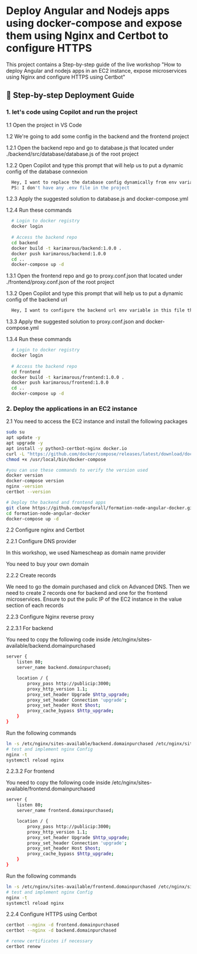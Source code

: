 
# Deploy Angular and Nodejs apps using docker-compose and expose them using Nginx and Certbot to configure HTTPS

This project contains a Step-by-step guide of the live workshop "How to deploy Angular and nodejs apps in an EC2 instance, expose microservices using Nginx and configure HTTPS using Certbot"




## 🚀 Step-by-step Deployment Guide
### 1. let's code using Copilot and run the project

1.1 Open the project in VS Code

1.2 We're going to add some config in the backend and the frontend project

1.2.1 Open the backend repo and go to database.js that located under ./backend/src/database/database.js of the root project

1.2.2 Open Copilot and type this prompt that will help us to put a dynamic config of the database connexion
```bash
  Hey, I want to replace the database config dynamically from env variables that were configured in docker-compose.yml
  PS: I don't have any .env file in the project
```

1.2.3 Apply the suggested solution to database.js and docker-compose.yml

1.2.4 Run these commands
```bash
  # Login to docker registry
  docker login
  
  # Access the backend repo
  cd backend
  docker build -t karimarous/backend:1.0.0 .
  docker push karimarous/backend:1.0.0
  cd ..
  docker-compose up -d
```       

1.3.1 Open the frontend repo and go to proxy.conf.json that located under ./frontend/proxy.conf.json of the root project

1.3.2 Open Copilot and type this prompt that will help us to put a dynamic config of the backend url

```bash
  Hey, I want to configure the backend url env variable in this file that will be configured in docker-compose.yml
```

1.3.3 Apply the suggested solution to proxy.conf.json and docker-compose.yml

1.3.4 Run these commands
```bash
  # Login to docker registry
  docker login
  
  # Access the backend repo
  cd frontend
  docker build -t karimarous/frontend:1.0.0 .
  docker push karimarous/frontend:1.0.0
  cd ..
  docker-compose up -d
```  

### 2. Deploy the applications in an EC2 instance
2.1 You need to access the EC2 instance and install the following packages 

```bash
sudo su
apt update -y
apt upgrade -y
apt install -y python3-certbot-nginx docker.io
curl -L "https://github.com/docker/compose/releases/latest/download/docker-compose-$(uname -s)-$(uname -m)" -o /usr/local/bin/docker-compose
chmod +x /usr/local/bin/docker-compose

#you can use these commands to verify the version used
docker version
docker-compose version
nginx -version
certbot --version

# Deploy the backend and frontend apps
git clone https://github.com/opsforall/formation-node-angular-docker.git
cd formation-node-angular-docker
docker-compose up -d
```

2.2 Configure nginx and Certbot 

2.2.1 Configure DNS provider

In this workshop, we used Namescheap as domain name provider

You need to buy your own domain

2.2.2 Create records

We need to go the domain purchased and click on Advanced DNS. Then we need to create 2 records one for backend and one for the frontend microservices. Ensure to put the pulic IP of the EC2 instance in the value section of each records

2.2.3 Configure Nginx reverse proxy

2.2.3.1 For backend

You need to copy the following code inside /etc/nginx/sites-available/backend.domainpurchased
```bash
server {
    listen 80;
    server_name backend.domainpurchased;

    location / {
        proxy_pass http://publicip:3000;
        proxy_http_version 1.1;
        proxy_set_header Upgrade $http_upgrade;
        proxy_set_header Connection 'upgrade';
        proxy_set_header Host $host;
        proxy_cache_bypass $http_upgrade;
    }
}
```

Run the following commands
```bash
ln -s /etc/nginx/sites-available/backend.domainpurchased /etc/nginx/sites-enabled/
# test and implement nginx Config
nginx -t
systemctl reload nginx
```

2.2.3.2 For frontend

You need to copy the following code inside /etc/nginx/sites-available/frontend.domainpurchased
```bash
server {
    listen 80;
    server_name frontend.domainpurchased;

    location / {
        proxy_pass http://publicip:3000;
        proxy_http_version 1.1;
        proxy_set_header Upgrade $http_upgrade;
        proxy_set_header Connection 'upgrade';
        proxy_set_header Host $host;
        proxy_cache_bypass $http_upgrade;
    }
}
```

Run the following commands
```bash
ln -s /etc/nginx/sites-available/frontend.domainpurchased /etc/nginx/sites-enabled/
# test and implement nginx Config
nginx -t
systemctl reload nginx
```

2.2.4 Configure HTTPS using Certbot

```bash
certbot --nginx -d frontend.domainpurchased
certbot --nginx -d backend.domainpurchased

# renew certificates if necessary
certbot renew
```


